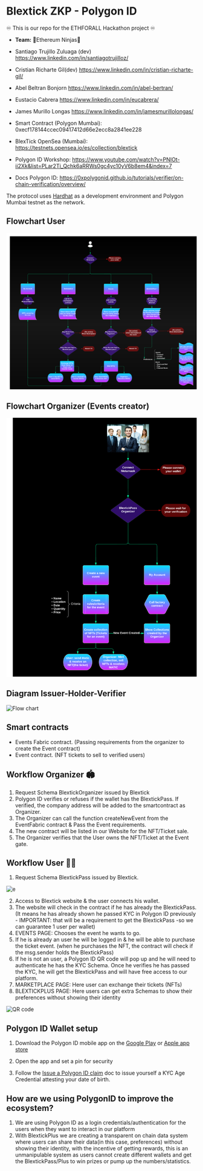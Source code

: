 # Blextick ZKP - Polygon ID

♾️ This is our repo for the ETHFORALL Hackathon project ♾️

- **Team:** 🥷Ethereum Ninjas🥷
- Santiago Trujillo Zuluaga (dev) https://www.linkedin.com/in/santiagotrujilloz/
- Cristian Richarte Gil(dev) https://www.linkedin.com/in/cristian-richarte-gil/
- Abel Beltran Bonjorn https://www.linkedin.com/in/abel-bertran/
- Eustacio Cabrera https://www.linkedin.com/in/eucabrera/
- James Murillo Longas https://www.linkedin.com/in/jamesmurillolongas/
  
- Smart Contract (Polygon Mumbai): 0xecf178144ccec09417412d66e2ecc8a2841ee228
- BlexTick OpenSea (Mumbai): https://testnets.opensea.io/es/collection/blextick 
- Polygon ID Workshop: https://www.youtube.com/watch?v=PNIOt-ii2Xk&list=PLar2Ti_Qchk6aRRWs0gc4yc10yV6b8em4&index=7
- Docs Polygon ID: https://0xpolygonid.github.io/tutorials/verifier/on-chain-verification/overview/

The protocol uses [Hardhat](https://hardhat.org/) as a development environment and Polygon Mumbai testnet as the network.

## Flowchart User 
![Flow chart]("./../client/src/Components/images/Blextick%20User.png)

## Flowchart Organizer (Events creator)
![Flow chart]("./../client/src/Components/images/Blextick%20Organizer.png)

## Diagram Issuer-Holder-Verifier
![Flow chart]("./../client/src/Components/images/diagram.png")


## Smart contracts
- Events Fabric contract. (Passing requirements from the organizer to create the Event contract)
- Event contract. (NFT tickets to sell to verified users)

## Workflow Organizer 🏟
1. Request Schema BlextickOrganizer issued by Blextick
2. Polygon ID verifies or refuses if the wallet has the BlextickPass. If verified, the company address will be added to the smartcontract as Organizer.
3. The Organizer can call the function createNewEvent from the EventFabric contract & Pass the Event requirements.
4. The new contract will be listed in our Website for the NFT/Ticket sale.
5. The Organizer verifies that the User owns the NFT/Ticket at the Event gate.


## Workflow User 🙋‍♂
1. Request Schema BlextickPass issued by Blextick.
<img width="480" alt="e" src="https://user-images.githubusercontent.com/102038261/218482231-f1b56ba9-ecd8-46e2-b3fd-465099ffe33c.png">

2. Access to Blextick website & the user connects his wallet.
3. The website will check in the contract if he has already the BlextickPass. (It means he has already shown he passed KYC in Polygon ID  previously - IMPORTANT: that will be a requirement to get the BlextickPass -so we can guarantee 1 user per wallet)
4. EVENTS PAGE: Chooses the event he wants to go.
5. If he is already an user he will be logged in & he will be able to purchase the ticket event. (when he purchases the NFT, the contract will check if the msg.sender holds the BlextickPass)
6. If he is not an user, a Polygon ID QR code will pop up and he will need to authenticate he has the KYC Schema. Once he verifies he has passed the KYC, he will get the BlextickPass and will have free access to our platform.
7. MARKETPLACE PAGE: Here user can exchange their tickets (NFTs)
8. BLEXTICKPLUS PAGE: Here users can get extra Schemas to show their preferences without showing their identity

![QR code](https://user-images.githubusercontent.com/102038261/218482469-62d4c803-9ec0-4709-b02f-4f58ac2799d5.jpg)

## Polygon ID Wallet setup

1. Download the Polygon ID mobile app on the [Google Play](https://play.google.com/store/apps/details?id=com.polygonid.wallet) or [Apple app store](https://apps.apple.com/us/app/polygon-id/id1629870183)

2. Open the app and set a pin for security

3. Follow the [Issue a Polygon ID claim](https://polygontechnology.notion.site/Issue-yourself-a-KYC-Age-Credential-claim-a06a6fe048c34115a3d22d7d1ea315ea) doc to issue yourself a KYC Age Credential attesting your date of birth.

## How are we using PolygonID to improve the ecosystem?
1. We are using Polygon ID as a login credentials/authentication for the users when they want to interact in our platform
2. With BlextickPlus we are creating a transparent on chain data system where users can share their data(in this case, preferences) without showing their identity, with the incentive of getting rewards, this is an unmanipulable system as users cannot create different wallets and get the BlextickPass/Plus to win prizes or pump up the numbers/statistics.


